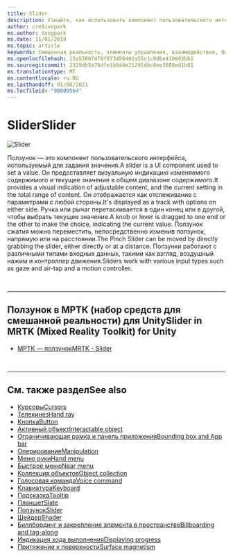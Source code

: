 ```yaml
---
title: Slider
description: Узнайте, как использовать компонент пользовательского интерфейса Slider для установки значения путем перемещения бегунка или рычага на дорожке с помощью набора средств Mixed Reality.
author: cre8ivepark
ms.author: dongpark
ms.date: 11/01/2019
ms.topic: article
keywords: Смешанная реальность, элементы управления, взаимодействие, Пользовательский интерфейс, UX, гарнитура смешанной реальности, гарнитура Windows Mixed Reality, гарнитура виртуальной реальности, HoloLens, ползунок, МРТК, набор средств смешанной реальности
ms.openlocfilehash: 15a536074f8f873456482a55c1c9dbe418602bb1
ms.sourcegitcommit: 2329db5a76dfe1b844e21291dbc8ee3888ed1b81
ms.translationtype: MT
ms.contentlocale: ru-RU
ms.lasthandoff: 01/08/2021
ms.locfileid: "98009564"
---
```

# <a name="slider"></a><span data-ttu-id="470d1-104">Slider</span><span class="sxs-lookup"><span data-stu-id="470d1-104">Slider</span></span>

![Slider](images/UX_Hero_Slider.jpg)

<span data-ttu-id="470d1-106">Ползунок — это компонент пользовательского интерфейса, используемый для задания значения.</span><span class="sxs-lookup"><span data-stu-id="470d1-106">A slider is a UI component used to set a value.</span></span> <span data-ttu-id="470d1-107">Он предоставляет визуальную индикацию изменяемого содержимого и текущее значение в общем диапазоне содержимого.</span><span class="sxs-lookup"><span data-stu-id="470d1-107">It provides a visual indication of adjustable content, and the current setting in the total range of content.</span></span> <span data-ttu-id="470d1-108">Он отображается как отслеживание с параметрами с любой стороны.</span><span class="sxs-lookup"><span data-stu-id="470d1-108">It's displayed as a track with options on either side.</span></span> <span data-ttu-id="470d1-109">Ручка или рычаг перетаскивается в один конец или в другой, чтобы выбрать текущее значение.</span><span class="sxs-lookup"><span data-stu-id="470d1-109">A knob or lever is dragged to one end or the other to make the choice, indicating the current value.</span></span> <span data-ttu-id="470d1-110">Ползунок сжатия можно переместить, непосредственно изменив ползунок, напрямую или на расстоянии.</span><span class="sxs-lookup"><span data-stu-id="470d1-110">The Pinch Slider can be moved by directly grabbing the slider, either directly or at a distance.</span></span> <span data-ttu-id="470d1-111">Ползунки работают с различными типами входных данных, такими как взгляд, воздушный нажим и контроллер движения.</span><span class="sxs-lookup"><span data-stu-id="470d1-111">Sliders work with various input types such as gaze and air-tap and a motion controller.</span></span>

<br>

---

## <a name="slider-in-mrtk-mixed-reality-toolkit-for-unity"></a><span data-ttu-id="470d1-112">Ползунок в МРТК (набор средств для смешанной реальности) для Unity</span><span class="sxs-lookup"><span data-stu-id="470d1-112">Slider in MRTK (Mixed Reality Toolkit) for Unity</span></span>

* [<span data-ttu-id="470d1-113">МРТК — ползунок</span><span class="sxs-lookup"><span data-stu-id="470d1-113">MRTK - Slider</span></span>](https://microsoft.github.io/MixedRealityToolkit-Unity/Documentation/README_Sliders.html)

<br>

---

## <a name="see-also"></a><span data-ttu-id="470d1-114">См. также раздел</span><span class="sxs-lookup"><span data-stu-id="470d1-114">See also</span></span>

* [<span data-ttu-id="470d1-115">Курсоры</span><span class="sxs-lookup"><span data-stu-id="470d1-115">Cursors</span></span>](cursors.md)
* [<span data-ttu-id="470d1-116">Телекинез</span><span class="sxs-lookup"><span data-stu-id="470d1-116">Hand ray</span></span>](point-and-commit.md)
* [<span data-ttu-id="470d1-117">Кнопка</span><span class="sxs-lookup"><span data-stu-id="470d1-117">Button</span></span>](button.md)
* [<span data-ttu-id="470d1-118">Активный объект</span><span class="sxs-lookup"><span data-stu-id="470d1-118">Interactable object</span></span>](interactable-object.md)
* [<span data-ttu-id="470d1-119">Ограничивающая рамка и панель приложения</span><span class="sxs-lookup"><span data-stu-id="470d1-119">Bounding box and App bar</span></span>](app-bar-and-bounding-box.md)
* [<span data-ttu-id="470d1-120">Оперирование</span><span class="sxs-lookup"><span data-stu-id="470d1-120">Manipulation</span></span>](direct-manipulation.md)
* [<span data-ttu-id="470d1-121">Меню руки</span><span class="sxs-lookup"><span data-stu-id="470d1-121">Hand menu</span></span>](hand-menu.md)
* [<span data-ttu-id="470d1-122">Быстрое меню</span><span class="sxs-lookup"><span data-stu-id="470d1-122">Near menu</span></span>](near-menu.md)
* [<span data-ttu-id="470d1-123">Коллекция объектов</span><span class="sxs-lookup"><span data-stu-id="470d1-123">Object collection</span></span>](object-collection.md)
* [<span data-ttu-id="470d1-124">Голосовая команда</span><span class="sxs-lookup"><span data-stu-id="470d1-124">Voice command</span></span>](voice-input.md)
* [<span data-ttu-id="470d1-125">Клавиатура</span><span class="sxs-lookup"><span data-stu-id="470d1-125">Keyboard</span></span>](keyboard.md)
* [<span data-ttu-id="470d1-126">Подсказка</span><span class="sxs-lookup"><span data-stu-id="470d1-126">Tooltip</span></span>](tooltip.md)
* [<span data-ttu-id="470d1-127">Планшет</span><span class="sxs-lookup"><span data-stu-id="470d1-127">Slate</span></span>](slate.md)
* [<span data-ttu-id="470d1-128">Ползунок</span><span class="sxs-lookup"><span data-stu-id="470d1-128">Slider</span></span>](slider.md)
* [<span data-ttu-id="470d1-129">Шейдер</span><span class="sxs-lookup"><span data-stu-id="470d1-129">Shader</span></span>](shader.md)
* [<span data-ttu-id="470d1-130">Биллбординг и закрепление элемента в пространстве</span><span class="sxs-lookup"><span data-stu-id="470d1-130">Billboarding and tag-along</span></span>](billboarding-and-tag-along.md)
* [<span data-ttu-id="470d1-131">Индикация хода выполнения</span><span class="sxs-lookup"><span data-stu-id="470d1-131">Displaying progress</span></span>](progress.md)
* [<span data-ttu-id="470d1-132">Притяжение к поверхности</span><span class="sxs-lookup"><span data-stu-id="470d1-132">Surface magnetism</span></span>](surface-magnetism.md)
